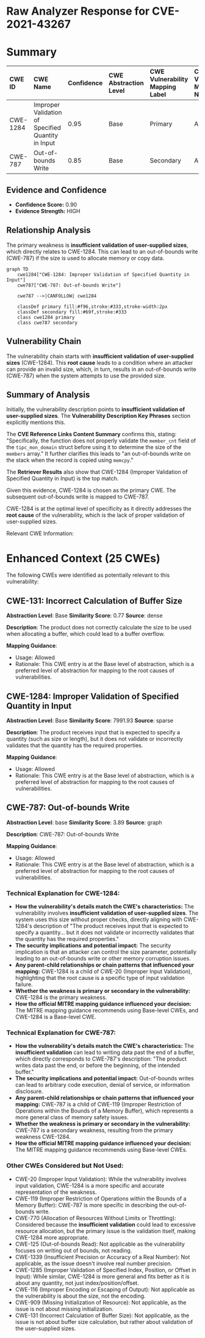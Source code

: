 # Raw Analyzer Response for CVE-2021-43267

# Summary
| CWE ID  | CWE Name                                                 | Confidence | CWE Abstraction Level | CWE Vulnerability Mapping Label | CWE-Vulnerability Mapping Notes |
| :-------- | :------------------------------------------------------- | :--------- | :---------------------- | :------------------------------ | :------------------------------ |
| CWE-1284 | Improper Validation of Specified Quantity in Input      | 0.95      | Base                    | Primary                       | Allowed                       |
| CWE-787  | Out-of-bounds Write                                    | 0.85      | Base                    | Secondary                     | Allowed                       |

## Evidence and Confidence

*   **Confidence Score:** 0.90
*   **Evidence Strength:** HIGH

## Relationship Analysis
The primary weakness is **insufficient validation of user-supplied sizes**, which directly relates to CWE-1284. This can lead to an out-of-bounds write (CWE-787) if the size is used to allocate memory or copy data.

```mermaid
graph TD
    cwe1284["CWE-1284: Improper Validation of Specified Quantity in Input"]
    cwe787["CWE-787: Out-of-bounds Write"]

    cwe787 -->|CANFOLLOW| cwe1284

    classDef primary fill:#f96,stroke:#333,stroke-width:2px
    classDef secondary fill:#69f,stroke:#333
    class cwe1284 primary
    class cwe787 secondary
```

## Vulnerability Chain
The vulnerability chain starts with **insufficient validation of user-supplied sizes** (CWE-1284). This **root cause** leads to a condition where an attacker can provide an invalid size, which, in turn, results in an out-of-bounds write (CWE-787) when the system attempts to use the provided size.

## Summary of Analysis
Initially, the vulnerability description points to **insufficient validation of user-supplied sizes**. The **Vulnerability Description Key Phrases** section explicitly mentions this.

The **CVE Reference Links Content Summary** confirms this, stating: "Specifically, the function does not properly validate the `member_cnt` field of the `tipc_mon_domain` struct before using it to determine the size of the `members` array." It further clarifies this leads to "an out-of-bounds write on the stack when the record is copied using `memcpy`."

The **Retriever Results** also show that CWE-1284 (Improper Validation of Specified Quantity in Input) is the top match.

Given this evidence, CWE-1284 is chosen as the primary CWE. The subsequent out-of-bounds write is mapped to CWE-787.

CWE-1284 is at the optimal level of specificity as it directly addresses the **root cause** of the vulnerability, which is the lack of proper validation of user-supplied sizes.

Relevant CWE Information:

# Enhanced Context (25 CWEs)
The following CWEs were identified as potentially relevant to this vulnerability:

## CWE-131: Incorrect Calculation of Buffer Size
**Abstraction Level**: Base
**Similarity Score**: 0.77
**Source**: dense

**Description**:
The product does not correctly calculate the size to be used when allocating a buffer, which could lead to a buffer overflow.

**Mapping Guidance**:
- Usage: Allowed
- Rationale: This CWE entry is at the Base level of abstraction, which is a preferred level of abstraction for mapping to the root causes of vulnerabilities.

## CWE-1284: Improper Validation of Specified Quantity in Input
**Abstraction Level**: Base
**Similarity Score**: 7991.93
**Source**: sparse

**Description**:
The product receives input that is expected to specify a quantity (such as size or length), but it does not validate or incorrectly validates that the quantity has the required properties.

**Mapping Guidance**:
- Usage: Allowed
- Rationale: This CWE entry is at the Base level of abstraction, which is a preferred level of abstraction for mapping to the root causes of vulnerabilities.

## CWE-787: Out-of-bounds Write
**Abstraction Level**: base
**Similarity Score**: 3.89
**Source**: graph

**Description**:
CWE-787: Out-of-bounds Write

**Mapping Guidance**:
- Usage: Allowed
- Rationale: This CWE entry is at the Base level of abstraction, which is a preferred level of abstraction for mapping to the root causes of vulnerabilities.

### Technical Explanation for CWE-1284:
*   **How the vulnerability's details match the CWE's characteristics:** The vulnerability involves **insufficient validation of user-supplied sizes**. The system uses this size without proper checks, directly aligning with CWE-1284's description of "The product receives input that is expected to specify a quantity... but it does not validate or incorrectly validates that the quantity has the required properties."
*   **The security implications and potential impact:** The security implication is that an attacker can control the size parameter, potentially leading to an out-of-bounds write or other memory corruption issues.
*   **Any parent-child relationships or chain patterns that influenced your mapping:** CWE-1284 is a child of CWE-20 (Improper Input Validation), highlighting that the root cause is a specific type of input validation failure.
*   **Whether the weakness is primary or secondary in the vulnerability:** CWE-1284 is the primary weakness.
*   **How the official MITRE mapping guidance influenced your decision:** The MITRE mapping guidance recommends using Base-level CWEs, and CWE-1284 is a Base-level CWE.

### Technical Explanation for CWE-787:
*   **How the vulnerability's details match the CWE's characteristics:** The **insufficient validation** can lead to writing data past the end of a buffer, which directly corresponds to CWE-787's description: "The product writes data past the end, or before the beginning, of the intended buffer."
*   **The security implications and potential impact:** Out-of-bounds writes can lead to arbitrary code execution, denial of service, or information disclosure.
*   **Any parent-child relationships or chain patterns that influenced your mapping:** CWE-787 is a child of CWE-119 (Improper Restriction of Operations within the Bounds of a Memory Buffer), which represents a more general class of memory safety issues.
*   **Whether the weakness is primary or secondary in the vulnerability:** CWE-787 is a secondary weakness, resulting from the primary weakness CWE-1284.
*   **How the official MITRE mapping guidance influenced your decision:** The MITRE mapping guidance recommends using Base-level CWEs.

### Other CWEs Considered but Not Used:
*   CWE-20 (Improper Input Validation): While the vulnerability involves input validation, CWE-1284 is a more specific and accurate representation of the weakness.
*   CWE-119 (Improper Restriction of Operations within the Bounds of a Memory Buffer): CWE-787 is more specific in describing the out-of-bounds write.
*   CWE-770 (Allocation of Resources Without Limits or Throttling): Considered because the **insufficient validation** could lead to excessive resource allocation, but the primary issue is the validation itself, making CWE-1284 more appropriate.
*   CWE-125 (Out-of-bounds Read): Not applicable as the vulnerability focuses on writing out of bounds, not reading.
*   CWE-1339 (Insufficient Precision or Accuracy of a Real Number): Not applicable, as the issue doesn't involve real number precision.
*   CWE-1285 (Improper Validation of Specified Index, Position, or Offset in Input): While similar, CWE-1284 is more general and fits better as it is about any quantity, not just index/position/offset.
*   CWE-116 (Improper Encoding or Escaping of Output): Not applicable as the vulnerability is about the size, not the encoding.
*   CWE-909 (Missing Initialization of Resource): Not applicable, as the issue is not about missing initialization.
*   CWE-131 (Incorrect Calculation of Buffer Size): Not applicable, as the issue is not about buffer size calculation, but rather about validation of the user-supplied sizes.